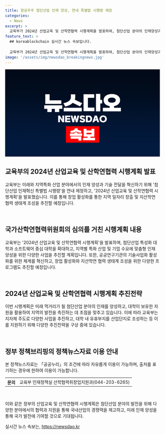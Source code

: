 ```yaml
---
title: 항공우주 첨단산업 인재 양성, 연내 특별법 시행령 제정
categories:
  - News
excerpt: >
  교육부가 2024년 산업교육 및 산학연협력 시행계획을 발표하여, 첨단산업 분야의 인재양성과 기술사업화를 강화하고자 한다. 이를 위해 사내대학원 세부 설치·운영 기준을 포함한 첨단산업 인재혁신 특별법 시행령을 연내 제정하고, 지역특화 산업에 맞춘 창업 활성화 및 산학연 협력을 촉진할 계획이다. 대학과 공공연구기관의 기술사업화 활성화를 위한 체계를 혁신하고, 지역별 특화 산업 및 기업 수요에 적합한 인재양성 프로그램을 진행할 예정이다. 또한, 산학협력법 개정 및 지역 일자리 창출을 위한 창업훈련 과정 지원, 그리고 캠퍼스 혁신파크 조성 등의 추진전략을 구체화하고 있다.
feature_text: >
  ## koreablockchain 실시간 뉴스 속보입니다.

  교육부가 2024년 산업교육 및 산학연협력 시행계획을 발표하여, 첨단산업 분야의 인재양성과 기술사업화를 강화하고자 한다. 이를 위해 사내대학원 세부 설치·운영 기준을 포함한 첨단산업 인재혁신 특별법 시행령을 연내 제정하고, 지역특화 산업에 맞춘 창업 활성화 및 산학연 협력을 촉진할 계획이다. 대학과 공공연구기관의 기술사업화 활성화를 위한 체계를 혁신하고, 지역별 특화 산업 및 기업 수요에 적합한 인재양성 프로그램을 진행할 예정이다. 또한, 산학협력법 개정 및 지역 일자리 창출을 위한 창업훈련 과정 지원, 그리고 캠퍼스 혁신파크 조성 등의 추진전략을 구체화하고 있다.
image: '/assets/img/newsdao_breakingnews.jpg'
---
```


<p><img src="/assets/img/newsdao_breakingnews.jpg" alt="koreablockchain 속보" /></p>

<h2 data-ke-size="size26">교육부의 2024년 산업교육 및 산학연협력 시행계획 발표</h2>

<p>교육부는 미래와 지역특화 산업 분야에서의 인재 양성과 기술 전달을 혁신하기 위해 '첨단산업 인재혁신 특별법 시행령'을 연내 제정하고, '2024년 산업교육 및 산학연협력 시행계획'을 발표했습니다. 이를 통해 창업 활성화를 통한 지역 일자리 창출 및 지산학연 협력 생태계 조성을 추진할 예정입니다.</p>

<p data-ke-size="size16">&nbsp;</p>

<h2 data-ke-size="size24">국가산학연협력위원회의 심의를 거친 시행계획 내용</h2>

<p>교육부는 '2024년 산업교육 및 산학연협력 시행계획'을 발표하며, 첨단산업 특성화 대학과 소프트웨어 중심 대학을 확대하고, 지역별 특화 산업 및 기업 수요에 맞춤형 인재 양성을 위한 다양한 사업을 추진할 계획입니다. 또한, 공공연구기관의 기술사업화 활성화를 위한 체계를 혁신하고, 창업 활성화와 지산학연 협력 생태계 조성을 위한 다양한 프로그램도 추진할 예정입니다.</p>

<p data-ke-size="size16">&nbsp;</p>

<h2 data-ke-size="size24">2024년 산업교육 및 산학연협력 시행계획 추진전략</h2>

<p>이번 시행계획은 미래 먹거리가 될 첨단산업 분야의 인재를 양성하고, 대학이 보유한 자원을 활용하여 지역의 발전을 촉진하는 데 초점을 맞추고 있습니다. 이에 따라 교육부는 지자체 주도로 다양한 사업을 추진하고, 대학 내 유휴부지를 산업단지로 조성하는 등 이를 지원하기 위해 다양한 추진전략을 구상 중에 있습니다.</p>

<p data-ke-size="size16">&nbsp;</p>

<h2 data-ke-size="size24">정부 정책브리핑의 정책뉴스자료 이용 안내</h2>

<p>본 정책뉴스자료는 「공공누리」의 조건에 따라 자유롭게 이용이 가능하며, 출처를 표기하는 경우에 한하여 이용이 가능합니다.</p>

<table>
    <tr>
        <th>문의</th>
        <td>교육부 인재정책실 산학협력취창업지원과(044-203-6265)</td>
    </tr>
</table>

<p data-ke-size="size16">&nbsp;</p>

<p>이와 같은 정부의 산업교육 및 산학연협력 시행계획은 첨단산업 분야의 발전을 위해 다양한 분야에서의 협력과 지원을 통해 국내산업의 경쟁력을 제고하고, 미래 인재 양성을 통해 국가 발전에 기여할 것으로 기대됩니다.</p>
실시간 뉴스 속보는, <a href="https://newsdao.kr" rel="dofollow">https://newsdao.kr</a>



